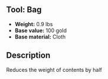 ## Tool: Bag
- **Weight:** 0.9 lbs
- **Base value:** 100 gold
- **Base material:** Cloth
## Description
Reduces the weight of contents by half
